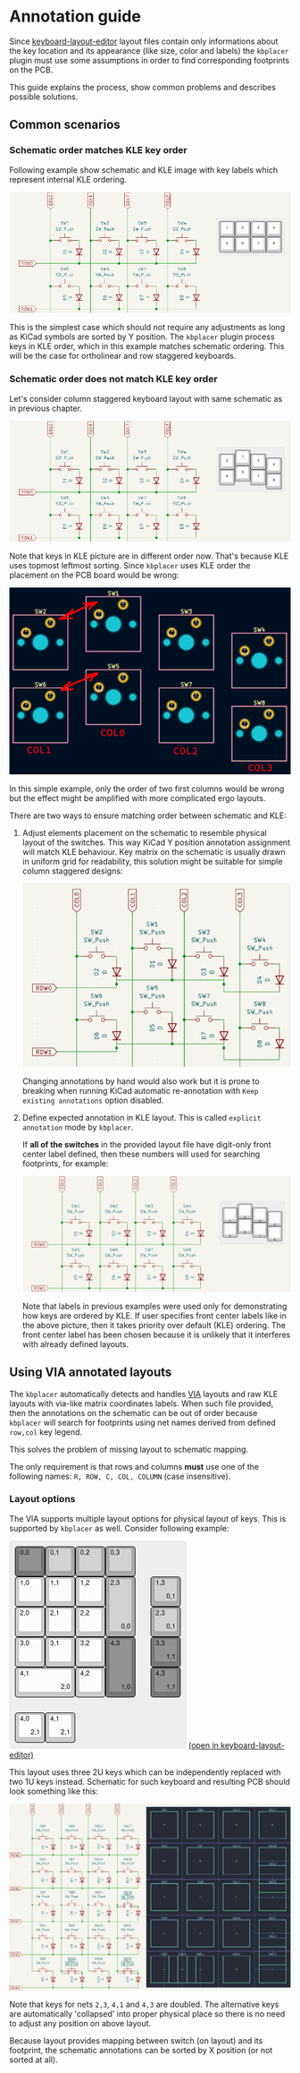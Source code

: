 # Annotation guide

Since [keyboard-layout-editor](http://www.keyboard-layout-editor.com/) layout
files contain only informations about the key location and its
appearance (like size, color and labels) the `kbplacer` plugin
must use some assumptions in order to find corresponding
footprints on the PCB.

This guide explains the process, show common problems and describes
possible solutions.

## Common scenarios

### Schematic order matches KLE key order

Following example show schematic and KLE image
with key labels which represent internal KLE ordering.

![annotation-guide-1](../resources/annotation-guide-1.png)

This is the simplest case which should not require any adjustments
as long as KiCad symbols are sorted by Y position.
The `kbplacer` plugin process keys in KLE order, which in this example
matches schematic ordering. This will be the case for
ortholinear and row staggered keyboards.

### Schematic order does not match KLE key order

Let's consider column staggered keyboard layout with same schematic
as in previous chapter.

![annotation-guide-2](../resources/annotation-guide-2.png)

Note that keys in KLE picture are in different order now.
That's because KLE uses topmost leftmost sorting.
Since `kbplacer` uses KLE order the placement on the PCB board would
be wrong:

![annotation-guide-3](../resources/annotation-guide-3.png)

In this simple example, only the order of two first columns
would be wrong but the effect might be amplified with more
complicated ergo layouts.

There are two ways to ensure matching order between schematic and KLE:

1. Adjust elements placement on the schematic to resemble physical layout
   of the switches. This way KiCad Y position annotation assignment will match
   KLE behaviour. Key matrix on the schematic is usually drawn
   in uniform grid for readability, this solution might be suitable for simple
   column staggered designs:

   ![annotation-guide-4](../resources/annotation-guide-4.png)

   Changing annotations by hand would also work but it is prone to breaking when
   running KiCad automatic re-annotation with `Keep existing annotations`
   option disabled.

2. Define expected annotation in KLE layout. This is called `explicit annotation`
   mode by `kbplacer`.

   If **all of the switches** in the provided layout file
   have digit-only front center label defined, then these numbers will used
   for searching footprints, for example:

   ![annotation-guide-5](../resources/annotation-guide-5.png)

   Note that labels in previous examples were used only for demonstrating
   how keys are ordered by KLE. If user specifies front center labels like
   in the above picture, then it takes priority over default (KLE) ordering.
   The front center label has been chosen because it is unlikely that it
   interferes with already defined layouts.

## Using VIA annotated layouts

The `kbplacer` automatically detects and handles [VIA](https://www.caniusevia.com/docs/layouts) layouts
and raw KLE layouts with via-like matrix coordinates labels.
When such file provided, then the annotations on the schematic can be out of order
because `kbplacer` will search for footprints using net names derived from
defined `row,col` key legend.

This solves the problem of missing layout to schematic mapping.

The only requirement is that rows and columns **must** use one of the following
names: `R, ROW, C, COL, COLUMN` (case insensitive).

### Layout options

The VIA supports multiple layout options for physical layout of keys.
This is supported by `kbplacer` as well. Consider following example:

![soyuz-layout](../resources/souyz-layout.png)
[(open in keyboard-layout-editor)](http://www.keyboard-layout-editor.com/##@@_c=%23777777%3B&=0,0&_c=%23aaaaaa%3B&=0,1&=0,2&=0,3%3B&@_c=%23cccccc%3B&=1,0&=1,1&=1,2&_c=%23aaaaaa&h:2%3B&=2,3%0A%0A%0A0,0%3B&@_c=%23cccccc%3B&=2,0&=2,1&=2,2%3B&@=3,0&=3,1&=3,2&_c=%23777777&h:2%3B&=4,3%0A%0A%0A1,0%3B&@_c=%23cccccc&w:2%3B&=4,1%0A%0A%0A2,0&=4,2%3B&@_x:4.5&y:-4&c=%23aaaaaa%3B&=1,3%0A%0A%0A0,1%3B&@_x:4.5%3B&=2,3%0A%0A%0A0,1%3B&@_x:4.5&c=%23777777%3B&=3,3%0A%0A%0A1,1%3B&@_x:4.5%3B&=4,3%0A%0A%0A1,1%3B&@_y:0.5&c=%23cccccc%3B&=4,0%0A%0A%0A2,1&=4,1%0A%0A%0A2,1)

This layout uses three 2U keys which can be independently replaced with two 1U keys instead.
Schematic for such keyboard and resulting PCB should look something like this:

![annotation-guide-6](../resources/annotation-guide-6.png)

Note that keys for nets `2,3`, `4,1` and `4,3` are doubled. The alternative keys
are automatically 'collapsed' into proper physical place so there is no need to adjust
any position on above layout.

Because layout provides mapping between switch (on layout) and its footprint, the schematic
annotations can be sorted by X position (or not sorted at all).
